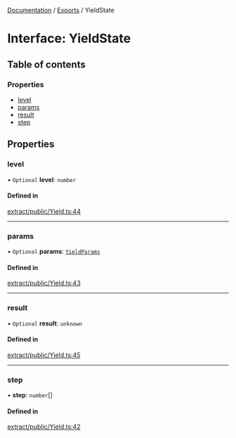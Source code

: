 [Documentation](../README.md) / [Exports](../modules.md) / YieldState

# Interface: YieldState

## Table of contents

### Properties

- [level](YieldState.md#level)
- [params](YieldState.md#params)
- [result](YieldState.md#result)
- [step](YieldState.md#step)

## Properties

### level

• `Optional` **level**: `number`

#### Defined in

[extract/public/Yield.ts:44](https://github.com/dtempx/syphonx-core/blob/20fc1c8/extract/public/Yield.ts#L44)

___

### params

• `Optional` **params**: [`YieldParams`](YieldParams.md)

#### Defined in

[extract/public/Yield.ts:43](https://github.com/dtempx/syphonx-core/blob/20fc1c8/extract/public/Yield.ts#L43)

___

### result

• `Optional` **result**: `unknown`

#### Defined in

[extract/public/Yield.ts:45](https://github.com/dtempx/syphonx-core/blob/20fc1c8/extract/public/Yield.ts#L45)

___

### step

• **step**: `number`[]

#### Defined in

[extract/public/Yield.ts:42](https://github.com/dtempx/syphonx-core/blob/20fc1c8/extract/public/Yield.ts#L42)
